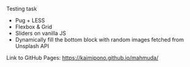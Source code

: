 Testing task

- Pug + LESS
- Flexbox & Grid
- Sliders on vanilla JS
- Dynamically fill the bottom block with random images fetched from Unsplash API

Link to GitHub Pages: https://kaimipono.github.io/mahmuda/
